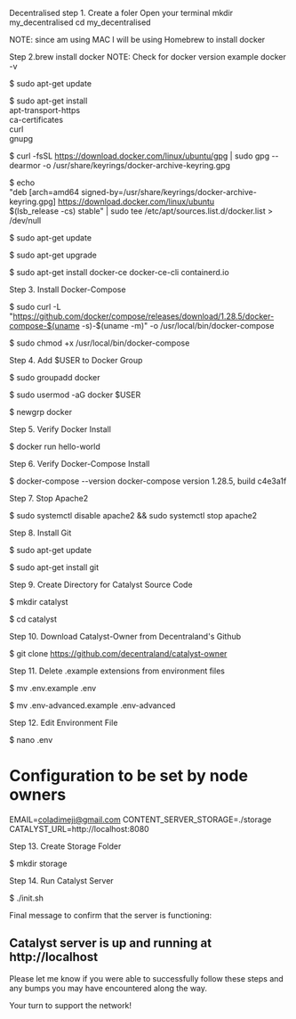 Decentralised
step 1. Create a foler
Open your terminal
mkdir my_decentralised
cd my_decentralised

NOTE: since am using MAC I will be using Homebrew to install docker

Step 2.brew install docker
NOTE: Check for docker version example docker -v


$ sudo apt-get update



$ sudo apt-get install \
    apt-transport-https \
    ca-certificates \
    curl \
    gnupg

$ curl -fsSL https://download.docker.com/linux/ubuntu/gpg | sudo gpg --dearmor -o /usr/share/keyrings/docker-archive-keyring.gpg

$  echo \
  "deb [arch=amd64 signed-by=/usr/share/keyrings/docker-archive-keyring.gpg] https://download.docker.com/linux/ubuntu \
  $(lsb_release -cs) stable" | sudo tee /etc/apt/sources.list.d/docker.list > /dev/null

$ sudo apt-get update

$ sudo apt-get upgrade

$ sudo apt-get install docker-ce docker-ce-cli containerd.io


Step 3. Install Docker-Compose

$ sudo curl -L "https://github.com/docker/compose/releases/download/1.28.5/docker-compose-$(uname -s)-$(uname -m)" -o /usr/local/bin/docker-compose

$ sudo chmod +x /usr/local/bin/docker-compose

Step 4. Add $USER to Docker Group

$ sudo groupadd docker

$ sudo usermod -aG docker $USER

$ newgrp docker

Step 5. Verify Docker Install

$ docker run hello-world

Step 6. Verify Docker-Compose Install

$ docker-compose --version
docker-compose version 1.28.5, build c4e3a1f

Step 7. Stop Apache2

$ sudo systemctl disable apache2 && sudo systemctl stop apache2

Step 8. Install Git

$ sudo apt-get update

$ sudo apt-get install git

Step 9. Create Directory for Catalyst Source Code

$ mkdir catalyst

$ cd catalyst

Step 10. Download Catalyst-Owner from Decentraland's Github

$ git clone https://github.com/decentraland/catalyst-owner  

Step 11. Delete .example extensions from environment files

$ mv .env.example .env

$ mv .env-advanced.example .env-advanced

Step 12. Edit Environment File

$ nano .env

# Configuration to be set by node owners
EMAIL=coladimeji@gmail.com
CONTENT_SERVER_STORAGE=./storage
CATALYST_URL=http://localhost:8080

Step 13. Create Storage Folder

$ mkdir storage

Step 14. Run Catalyst Server

$ ./init.sh

Final message to confirm that the server is functioning:

## Catalyst server is up and running at http://localhost

Please let me know if you were able to successfully follow these steps and any bumps you may have encountered along the way.

Your turn to support the network!
